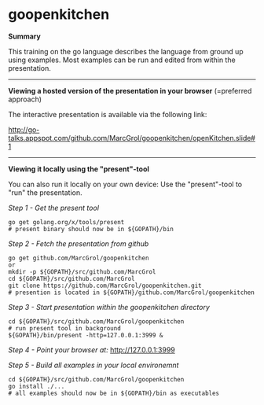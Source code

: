 # goopenkitchen

**Summary**

This training on the go language describes the language from ground up using examples.
Most examples can be run and edited from within the presentation.

---

**Viewing a hosted version of the presentation in your browser** (=preferred approach)

The interactive presentation is available via the following link:

http://go-talks.appspot.com/github.com/MarcGrol/goopenkitchen/openKitchen.slide#1

---

**Viewing it locally using the "present"-tool**

You can also run it locally on your own device:
Use the "present"-tool to "run" the presentation.

*Step 1 - Get the present tool*

    go get golang.org/x/tools/present
    # present binary should now be in ${GOPATH}/bin 

*Step 2 - Fetch the presentation from github*

    go get github.com/MarcGrol/goopenkitchen
    or
    mkdir -p ${GOPATH}/src/github.com/MarcGrol
    cd ${GOPATH}/src/github.com/MarcGrol
    git clone https://github.com/MarcGrol/goopenkitchen.git
    # presention is located in ${GOPATH}/github.com/MarcGrol/goopenkitchen
    
*Step 3 - Start presentation within the goopenkitchen directory*

    cd ${GOPATH}/src/github.com/MarcGrol/goopenkitchen
    # run present tool in background
    ${GOPATH}/bin/present -http=127.0.0.1:3999 &

*Step 4 - Point your browser at:*
http://127.0.0.1:3999

*Step 5 - Build all examples in your local environemnt*

    cd ${GOPATH}/src/github.com/MarcGrol/goopenkitchen
    go install ./...
    # all examples should now be in ${GOPATH}/bin as executables

